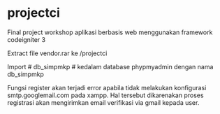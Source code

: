 # projectci
Final project workshop aplikasi berbasis web menggunakan framework codeigniter 3

Extract file vendor.rar ke /projectci

Import # db_simpmkp # kedalam database phypmyadmin dengan nama db_simpmkp

Fungsi register akan terjadi error apabila tidak melakukan konfigurasi smtp.googlemail.com pada xampp. Hal tersebut dikarenakan proses registrasi akan mengirimkan email verifikasi via gmail kepada user.

